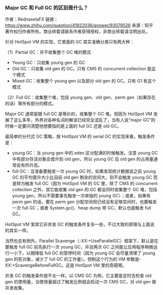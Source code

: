 ### Major GC 和 Full GC 的区别是什么？

作者：RednaxelaFX
链接：https://www.zhihu.com/question/41922036/answer/93079526
来源：知乎
著作权归作者所有。商业转载请联系作者获得授权，非商业转载请注明出处。

针对 HotSpot VM 的实现，它里面的 GC 其实准确分类只有两大种：

（1）Partial GC：并不收集整个 GC 堆的模式

- Young GC：只收集 young gen 的 GC
- Old GC：只收集 old gen 的 GC。只有 CMS 的 concurrent collection 是这个模式
- Mixed GC：收集整个 young gen 以及部分 old gen 的 GC。只有 G1 有这个模式

（2）Full GC：收集整个堆，包括 young gen、old gen、perm gen（如果存在的话）等所有部分的模式。

Major GC 通常是跟 full GC 是等价的，收集整个 GC 堆。但因为 HotSpot VM 发展了这么多年，外界对各种名词的解读已经完全混乱了，当有人说“major GC”的时候一定要问清楚他想要指的是上面的 full GC 还是 old GC。

最简单的分代式 GC 策略，按 HotSpot VM 的 serial GC 的实现来看，触发条件是：

- young GC：当 young gen 中的 eden 区分配满的时候触发。注意 young GC 中有部分存活对象会晋升到 old gen，所以 young GC 后 old gen 的占用量通常会有所升高。
- full GC：当准备要触发一次 young GC 时，如果发现统计数据说之前 young GC 的平均晋升大小比目前 old gen 剩余的空间大，则不会触发 young GC 而是转为触发 full GC（因为 HotSpot VM 的 GC 里，除了 CMS 的 concurrent collection 之外，其它能收集 old gen 的 GC 都会同时收集整个 GC 堆，包括 young gen，所以不需要事先触发一次单独的 young GC）；或者，如果有 perm gen 的话，要在 perm gen 分配空间但已经没有足够空间时，也要触发一次 full GC；或者 System.gc()、heap dump 带 GC，默认也是触发 full GC。

HotSpot VM 里其它非并发 GC 的触发条件复杂一些，不过大致的原理与上面说的其实一样。

当然也总有例外。Parallel Scavenge（-XX:+UseParallelGC）框架下，默认是在要触发 full GC 前先执行一次 young GC，并且两次 GC 之间能让应用程序稍微运行一小下，以期降低 full GC 的暂停时间（因为 young GC 会尽量清理了 young gen 的死对象，减少了 full GC 的工作量）。控制这个行为的 VM 参数是-XX:+ScavengeBeforeFullGC。这是 HotSpot VM 里的奇葩嗯。

并发 GC 的触发条件就不太一样。以 CMS GC 为例，它主要是定时去检查 old gen 的使用量，当使用量超过了触发比例就会启动一次 CMS GC，对 old gen 做并发收集。
